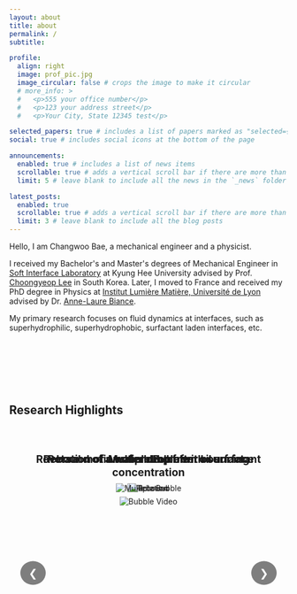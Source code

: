 ```yaml
---
layout: about
title: about
permalink: /
subtitle:

profile:
  align: right
  image: prof_pic.jpg
  image_circular: false # crops the image to make it circular
  # more_info: >
  #   <p>555 your office number</p>
  #   <p>123 your address street</p>
  #   <p>Your City, State 12345 test</p>

selected_papers: true # includes a list of papers marked as "selected={true}"
social: true # includes social icons at the bottom of the page

announcements:
  enabled: true # includes a list of news items
  scrollable: true # adds a vertical scroll bar if there are more than 3 news items
  limit: 5 # leave blank to include all the news in the `_news` folder

latest_posts:
  enabled: true
  scrollable: true # adds a vertical scroll bar if there are more than 3 new posts items
  limit: 3 # leave blank to include all the blog posts
---
```


Hello, I am Changwoo Bae, a mechanical engineer and a physicist.

I received my Bachelor's and Master's degrees of Mechanical Engineer in [Soft Interface Laboratory](https://ifluid.khu.ac.kr) at Kyung Hee University advised by Prof. [Choongyeop Lee](https://scholar.google.com/citations?hl=en&user=4X93y-oAAAAJ) in South Korea. Later, I moved to France and received my PhD degree in Physics at [Institut Lumière Matière, Université de Lyon](https://ilm.univ-lyon1.fr) advised by Dr. [Anne-Laure Biance](https://scholar.google.com/citations?hl=en&user=aIZPs7oAAAAJ).

My primary research focuses on fluid dynamics at interfaces, such as superhydrophilic, superhydrophobic, surfactant laden interfaces, etc.

<div style="margin-top: 8rem;"></div>

## Research Highlights

<style>
.slideshow-container {
  position: relative;
  width: 100%;
  height: 500px;
  margin: 2rem 0 4rem 0;
  overflow: hidden;
}

.slide {
  position: absolute;
  width: 100%;
  height: 100%;
  opacity: 0;
  display: flex;
  flex-direction: column;
  align-items: center;
  justify-content: flex-start;
  padding-top: 2rem;
}

.slide.active {
  opacity: 1;
}

.slide img {
  max-width: 100%;
  max-height: 80%;
  object-fit: contain;
  margin-top: 1rem;
  display: block; /* Ensure image is displayed as block */
}

.slide-title {
  margin-bottom: 1rem;
  font-size: 1.2rem;
  font-weight: bold;
  color: var(--global-theme-color);
  text-align: center;
  width: 100%;
  padding: 0 1rem;
}

@keyframes fadeIn {
  0% { opacity: 0; }
  100% { opacity: 1; }
}

@keyframes fadeOut {
  0% { opacity: 1; }
  100% { opacity: 0; }
}

.slide {
  animation: fadeOut 2s forwards;
}

.slide.active {
  animation: fadeIn 2s forwards;
}

.slide-nav {
  position: absolute;
  top: 50%;
  transform: translateY(-50%);
  background-color: rgba(0, 0, 0, 0.5);
  color: white;
  border: none;
  padding: 10px 15px;
  cursor: pointer;
  border-radius: 50%;
  font-size: 1.2rem;
  transition: background-color 0.3s;
  z-index: 10;
}

.slide-nav:hover {
  background-color: rgba(0, 0, 0, 0.8);
}

.slide-nav.prev {
  left: 20px;
}

.slide-nav.next {
  right: 20px;
}
</style>

<div class="slideshow-container">
  <button class="slide-nav prev" id="prevButton">❮</button>
  <button class="slide-nav next" id="nextButton">❯</button>
  <div class="slide">
    <div class="slide-title">Rebound of a water drop from oil surface</div>
    <img src="{{ '/assets/img/webcover/Rebound.gif' | relative_url }}" alt="Rebound" loading="eager" onerror="this.onerror=null; this.src='{{ '/assets/img/webcover/Rebound.gif' | relative_url }}?t=' + new Date().getTime();"/>
  </div>
  <div class="slide">
    <div class="slide-title">Rotation of a water drop after bouncing</div>
    <img src="{{ '/assets/img/webcover/Rotation.gif' | relative_url }}" alt="Rotation" loading="eager" onerror="this.onerror=null; this.src='{{ '/assets/img/webcover/Rotation.gif' | relative_url }}?t=' + new Date().getTime();"/>
  </div>
  <div class="slide">
    <div class="slide-title">Reversal motion of a bubble with surfactant concentration</div>
    <img src="{{ '/assets/img/webcover/bubble_video.gif' | relative_url }}" alt="Bubble Video" loading="eager" onerror="this.onerror=null; this.src='{{ '/assets/img/webcover/bubble_video.gif' | relative_url }}?t=' + new Date().getTime();"/>
  </div>
  <div class="slide">
    <div class="slide-title">Multiple Bubble</div>
    <img src="{{ '/assets/img/webcover/multiplebubble.gif' | relative_url }}" alt="Multiple Bubble" loading="eager" onerror="this.onerror=null; this.src='{{ '/assets/img/webcover/multiplebubble.gif' | relative_url }}?t=' + new Date().getTime();"/>
  </div>
</div>

<script>
document.addEventListener('DOMContentLoaded', function() {
  let currentSlide = 0;
  const slides = document.querySelectorAll('.slide');
  const totalSlides = slides.length;
  const prevButton = document.getElementById('prevButton');
  const nextButton = document.getElementById('nextButton');

  function showSlide(index) {
    // Hide all slides
    slides.forEach(slide => {
      slide.classList.remove('active');
      const img = slide.querySelector('img');
      // Force GIF to restart by updating src with timestamp
      const currentSrc = img.src.split('?')[0];
      img.src = currentSrc + '?t=' + new Date().getTime();
    });
    
    // Show current slide
    slides[index].classList.add('active');
  }

  function nextSlide() {
    currentSlide = (currentSlide + 1) % totalSlides;
    showSlide(currentSlide);
  }

  function prevSlide() {
    currentSlide = (currentSlide - 1 + totalSlides) % totalSlides;
    showSlide(currentSlide);
  }

  // Show first slide immediately
  showSlide(0);

  // Change slide every 20 seconds
  let slideInterval = setInterval(nextSlide, 20000);

  // Reset interval when manually changing slides
  function resetInterval() {
    clearInterval(slideInterval);
    slideInterval = setInterval(nextSlide, 20000);
  }

  // Add event listeners to buttons
  prevButton.addEventListener('click', function() {
    prevSlide();
    resetInterval();
  });

  nextButton.addEventListener('click', function() {
    nextSlide();
    resetInterval();
  });
});
</script>

